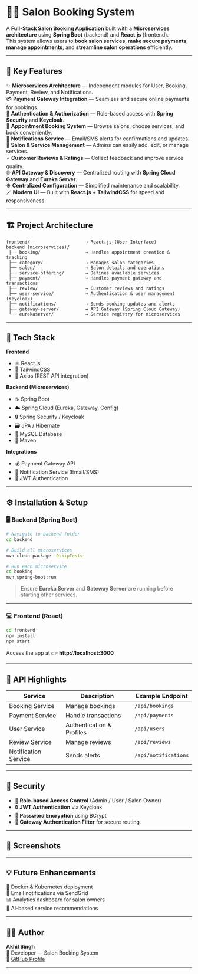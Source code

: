 # 💇‍♀️ Salon Booking System

A **Full-Stack Salon Booking Application** built with a **Microservices architecture** using **Spring Boot** (backend) and **React.js** (frontend).  
This system allows users to **book salon services**, **make secure payments**, **manage appointments**, and **streamline salon operations** efficiently.

---

## 🚀 Key Features

✨ **Microservices Architecture** — Independent modules for User, Booking, Payment, Review, and Notifications.  
💳 **Payment Gateway Integration** — Seamless and secure online payments for bookings.  
👥 **Authentication & Authorization** — Role-based access with **Spring Security** and **Keycloak**.  
📅 **Appointment Booking System** — Browse salons, choose services, and book conveniently.  
💬 **Notifications Service** — Email/SMS alerts for confirmations and updates.  
💈 **Salon & Service Management** — Admins can easily add, edit, or manage services.  
⭐ **Customer Reviews & Ratings** — Collect feedback and improve service quality.  
🌐 **API Gateway & Discovery** — Centralized routing with **Spring Cloud Gateway** and **Eureka Server**.  
⚙️ **Centralized Configuration** — Simplified maintenance and scalability.  
🪄 **Modern UI** — Built with **React.js** + **TailwindCSS** for speed and responsiveness.  

---

## 🏗️ Project Architecture

```
frontend/                     → React.js (User Interface)
backend (microservices)/
 ├── booking/                 → Handles appointment creation & tracking
 ├── category/                → Manages salon categories
 ├── salon/                   → Salon details and operations
 ├── service-offering/        → Defines available services
 ├── payment/                 → Handles payment gateway and transactions
 ├── review/                  → Customer reviews and ratings
 ├── user-service/            → Authentication & user management (Keycloak)
 ├── notifications/           → Sends booking updates and alerts
 ├── gateway-server/          → API Gateway (Spring Cloud Gateway)
 └── eurekaserver/            → Service registry for microservices
```

---

## 🧰 Tech Stack

**Frontend**
- ⚛️ React.js  
- 🎨 TailwindCSS  
- 🔗 Axios (REST API integration)  

**Backend (Microservices)**
- ☕ Spring Boot  
- ☁️ Spring Cloud (Eureka, Gateway, Config)  
- 🔒 Spring Security / Keycloak  
- 🗃️ JPA / Hibernate  
- 🧮 MySQL Database  
- 🧩 Maven  

**Integrations**
- 💰 Payment Gateway API  
- 📧 Notification Service (Email/SMS)  
- 🔐 JWT Authentication  

---

## ⚙️ Installation & Setup

### 🖥️ Backend (Spring Boot)
```bash
# Navigate to backend folder
cd backend

# Build all microservices
mvn clean package -DskipTests

# Run each microservice
cd booking
mvn spring-boot:run
```
> Ensure **Eureka Server** and **Gateway Server** are running before starting other services.

---

### 💻 Frontend (React)
```bash
cd frontend
npm install
npm start
```
Access the app at 👉 **http://localhost:3000**

---

## 🧪 API Highlights

| Service | Description | Example Endpoint |
|----------|--------------|------------------|
| Booking Service | Manage bookings | `/api/bookings` |
| Payment Service | Handle transactions | `/api/payments` |
| User Service | Authentication & Profiles | `/api/users` |
| Review Service | Manage reviews | `/api/reviews` |
| Notification Service | Sends alerts | `/api/notifications` |

---

## 🔐 Security

- 🔑 **Role-based Access Control** (Admin / User / Salon Owner)  
- 🔒 **JWT Authentication** via Keycloak  
- 🧂 **Password Encryption** using BCrypt  
- 🧱 **Gateway Authentication Filter** for secure routing  

---

## 📸 Screenshots

---

## 💡 Future Enhancements

🚢 Docker & Kubernetes deployment  
📧 Email notifications via SendGrid  
📊 Analytics dashboard for salon owners  
🤖 AI-based service recommendations  

---

## 👨‍💻 Author

**Akhil Singh**  
📍 Developer — Salon Booking System  
🔗 [GitHub Profile](https://github.com/akhils-4)

---
